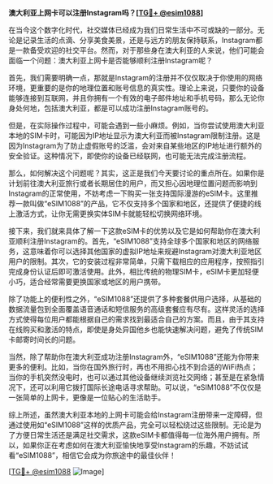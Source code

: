 **澳大利亚上网卡可以注册Instagram吗？[[TG💪+ @esim1088](https://t.me/s/esim1088)]**

在当今这个数字化时代，社交媒体已经成为我们日常生活中不可或缺的一部分。无论是记录生活的点滴、分享美食美景，还是与远方的朋友保持联系，Instagram都是一款备受欢迎的社交平台。然而，对于那些身在澳大利亚的人来说，他们可能会面临一个问题：澳大利亚上网卡是否能够顺利注册Instagram呢？

首先，我们需要明确一点，那就是Instagram的注册并不仅仅取决于你使用的网络环境，更重要的是你的地理位置和账号信息的真实性。理论上来说，只要你的设备能够连接到互联网，并且你拥有一个有效的电子邮件地址和手机号码，那么无论你身处何地，包括澳大利亚，都是可以成功注册Instagram账号的。

但是，在实际操作过程中，可能会遇到一些小麻烦。例如，当你尝试使用澳大利亚本地的SIM卡时，可能因为IP地址显示为澳大利亚而被Instagram限制注册。这是因为Instagram为了防止虚假账号的泛滥，会对来自某些地区的IP地址进行额外的安全验证。这种情况下，即使你的设备已经联网，也可能无法完成注册流程。

那么，如何解决这个问题呢？其实，这正是我们今天要讨论的重点所在。如果你是计划前往澳大利亚旅行或者长期居住的用户，而又担心因地理位置问题而影响到Instagram的正常使用，不妨考虑一下购买一张支持国际漫游的eSIM卡。这里推荐一款叫做“eSIM1088”的产品，它不仅支持多个国家和地区，还提供了便捷的线上激活方式，让你无需更换实体SIM卡就能轻松切换网络环境。

接下来，我们就来具体了解一下这款eSIM卡的优势以及它是如何帮助你在澳大利亚顺利注册Instagram的。首先，“eSIM1088”支持全球多个国家和地区的网络服务，这意味着你可以选择其他国家的虚拟IP地址来规避Instagram对澳大利亚地区用户的限制。其次，它的安装过程非常简单，只需下载相应的应用程序，按照指引完成身份认证后即可激活使用。此外，相比传统的物理SIM卡，eSIM卡更加轻便小巧，适合经常需要更换国家或地区的用户携带。

除了功能上的便利性之外，“eSIM1088”还提供了多种套餐供用户选择，从基础的数据流量包到全面覆盖语音通话和短信服务的高级套餐应有尽有。这样灵活的选择方式使得每位用户都能根据自己的需求找到最适合自己的方案。而且，由于其支持在线购买和激活的特点，即使是身处异国他乡也能快速解决问题，避免了传统SIM卡邮寄时间长的问题。

当然，除了帮助你在澳大利亚成功注册Instagram外，“eSIM1088”还能为你带来更多的便利。比如，当你在国外旅行时，再也不用担心找不到合适的WiFi热点；当你的手机突然没电时，也可以通过其他设备继续浏览社交网络；甚至是在紧急情况下，还可以利用它拨打国际长途电话寻求帮助。可以说，“eSIM1088”不仅仅是一张简单的上网卡，更像是一位贴心的生活助手。

综上所述，虽然澳大利亚本地的上网卡可能会给Instagram注册带来一定障碍，但通过使用如“eSIM1088”这样的优质产品，完全可以轻松绕过这些限制。无论是为了方便日常生活还是满足社交需求，这款eSIM卡都值得每一位海外用户拥有。所以，如果你正在考虑如何在澳大利亚愉快地享受Instagram的乐趣，不妨试试看“eSIM1088”，相信它会成为你旅途中的最佳伙伴！

[[TG💪+ @esim1088](https://t.me/s/esim1088) ![Image](https://i.postimg.cc/4NQfJmqS/Snipaste-2025-05-13-00-14-12.png)]